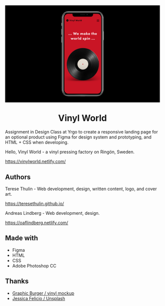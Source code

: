 <h1 align="center">
    <br>
    <img src="/images/vinyl-world-prototype.png" alt="Vinyl World" align="center">
    <br>
    <br>
        Vinyl World
    <br>
</h1>

Assignment in Design Class at Yrgo to create a responsive landing page for an optional product using Figma for design system and prototyping, and HTML + CSS when developing.

Hello, Vinyl World - a vinyl pressing factory on Ringön, Sweden.

https://vinylworld.netlify.com/


## Authors

Terese Thulin - Web development, design, written content, logo, and cover art.

https://teresethulin.github.io/


Andreas Lindberg - Web development, design.

https://oaflindberg.netlify.com/


## Made with

- Figma
- HTML
- CSS
- Adobe Photoshop CC

## Thanks
- [Graphic Burger / vinyl mockup](https://graphicburger.com/vinyl-record-psd-mockup/)
- [Jessica Felicio / Unsplash](https://unsplash.com/photos/_cvwXhGqG-o)
